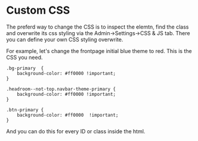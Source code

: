 # Custom CSS

The preferd way to change the CSS is to inspect the elemtn, find the class and overwrite its css styling via the Admin-&gt;Settings-&gt;CSS & JS tab. There you can define your own CSS styling overwrite. 

For example, let's change the frontpage initial blue theme to red. This is the CSS you need.

```text
.bg-primary  {
    background-color: #ff0000 !important;
}

.headroom--not-top.navbar-theme-primary {
    background-color: #ff0000 !important;
}

.btn-primary {
    background-color: #ff0000  !important;
}
```

And you can do this for every ID or class inside the html. 


